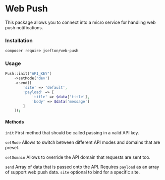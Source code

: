 # Web Push

This package allows you to connect into a micro service for handling web push notifications.


### Installation

```bash
composer require jsefton/web-push
```


### Usage

```php
Push::init("API_KEY")
    ->setMode('dev')
    ->send([
        'site' => 'default',
        'payload' => [
            'title' => $data['title'],
            'body' => $data['message']
        ]
    ]);
```

#### Methods

`init`
First method that should be called passing in a valid API key.

`setMode`
Allows to switch between different API modes and domains that are preset.

`setDomain`
Allows to override the API domain that requests are sent too.

`send`
Array of data that is passed onto the API. Requires `payload` as an array of support web push data. `site` optional to bind for a specific site.

